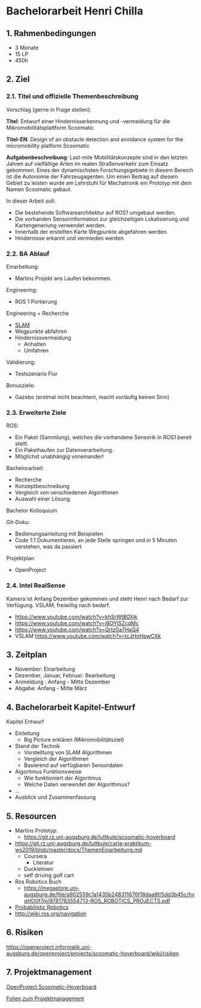 # Bachelorarbeit Henri Chilla

## 1. Rahmenbedingungen

* 3 Monate
* 15 LP
* 450h

## 2. Ziel

### 2.1. Titel und offizielle Themenbeschreibung

Vorschlag (gerne in Frage stellen):

**Titel**: Entwurf einer Hindernisserkennung und -vermeidung für die Mikromobilitätsplattform Scoomatic

**Titel-EN**: Design of an obstacle detection and avoidance system for the micromobility platform Scoomatic

**Aufgabenbeschreibung**: 
Last-mile Mobilitätskonzepte sind in den letzten Jahren auf vielfältige Arten im realen Straßenverkehr zum Einsatz gekommen. 
Eines der dynamischsten Forschungsgebiete in diesem Bereich ist die Autonomie der Fahrzeugagenten. 
Um einen Beitrag auf diesem Gebiet zu leisten wurde am Lehrstuhl für Mechatronik ein Prototyp mit dem Namen Scoomatic gebaut. 

In dieser Arbeit soll:

* Die bestehende Softwarearchitektur auf ROS1 umgebaut werden.
* Die vorhanden Sensorinformation zur gleichzeitigen Lokalisierung und Kartengeneriung verwendet werden.
* Innerhalb der erstellten Karte Wegpunkte abgefahren werden.
* Hindernisse erkannt und vermieden werden.

### 2.2. BA Ablauf

Einarbeitung:

* Martins Projekt ans Laufen bekommen.

Engineering:

* ROS 1 Portierung

Engineering + Recherche

* [SLAM](https://de.wikipedia.org/wiki/Simultaneous_Localization_and_Mapping)
* Wegpunkte abfahren
* Hindernissvermeidung
  * Anhalten
  * Umfahren

Validierung:

* Testszenario Flur

Bonusziele:

* Gazebo (erstmal nicht beachtent, macht vorläufig keinen Sinn)

### 2.3. Erweiterte Ziele

ROS:

* Ein Paket (Sammlung), welches die vorhandene Sensorik in ROS1 bereit stellt.
* Ein Pakethaufen zur Datenverarbeitung.
* Möglichst unabhängig voneinander!

Bachelorarbeit:

* Recherche
* Konzeptbeschreibung
* Vergleich von verschiedenen Algorithmen
* Auswahl einer Lösung

Bachelor Kolloquium

Git-Doku:

* Bedienungsanleitung mit Beispielen
* Code 1:1 Dokumentieren, an jede Stelle springen und in 5 Minuten verstehen, was da passiert

Projektplan

* OpenProject

### 2.4. Intel RealSense

Kamera ist Anfang Dezember gekommen und steht Henri nach Bedarf zur Verfügung. VSLAM; freiwillig nach bedarf.

* <https://www.youtube.com/watch?v=khSrWtB0Xik>
* <https://www.youtube.com/watch?v=j8OYlSZcqMc>
* <https://www.youtube.com/watch?v=Qrtz0a7HaQ4>
* VSLAM <https://www.youtube.com/watch?v=tcJHnHpwCXk>

## 3. Zeitplan

* November: Einarbeitung
* Dezember, Januar, Februar: Bearbeitung
* Anmeldung : Anfang - Mitte Dezember
* Abgabe: Anfang - Mitte März

## 4. Bachelorarbeit Kapitel-Entwurf
Kapitel Entwurf
* Einleitung
  * Big Picture erklären (Mikromobilitätsziel)
* Stand der Technik
  * Vorstelltung von SLAM Algorithmen
  * Vergleich der Algorithmen
  * Basierend auf verfügbaren Sensordaten
* Algoritmus Funktionsweise
  * Wie funktioniert der Algoritmus
  * Welche Daten verwendet der Algorithmus?
* ...
* Ausblick und Zusammenfassung

## 5. Resourcen

* Martins Prototyp.
  * <https://git.rz.uni-augsburg.de/luttkule/scoomatic-hoverboard>
* <https://git.rz.uni-augsburg.de/luttkule/carla-praktikum-ws2019/blob/master/docs/ThemenEinarbeitung.md>
  * Coursera
    * Literatur
  * Duckietown
  * self driving golf cart
* Ros Robotics Buch
  * <https://megastore.uni-augsburg.de/file/a902559c1a1435b248311676f18daa8f/5dd3b45c/hvqHO0f7nj/9781783554713-ROS_ROBOTICS_PROJECTS.pdf>
* [Probabilistic Robotics](https://github.com/liulinbo/slam/blob/master/Probabilistic%20Robotics%20_Sebastian%20Thrun%20et%20al..pdf)
* <http://wiki.ros.org/navigation>

## 6. Risiken

<https://openproject.informatik.uni-augsburg.de/openproject/projects/scoomatic-hoverboard/wiki/risiken>

## 7. Projektmanagement

[OpenProject Scoomatic-Hoverboard](https://openproject.informatik.uni-augsburg.de/openproject/projects/scoomatic-hoverboard)

[Folien zum Projektmanagement](https://megastore.uni-augsburg.de/get/ZL9yp11bC8/)
